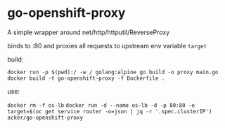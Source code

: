 # go-openshift-proxy

A simple wrapper around net/http/httputil/ReverseProxy

binds to :80 and proxies all requests to upstream env variable `target`

build: 

  `docker run -p $(pwd):/ -w / golang:alpine go build -o proxy main.go`
  `docker build -t go-openshift-proxy -f Dockerfile .`

use: 

  `docker rm -f os-lb`
  `docker run -d --name os-lb -d -p 80:80 -e target=$(oc get service router -o=json | jq -r '.spec.clusterIP') acker/go-openshift-proxy`


